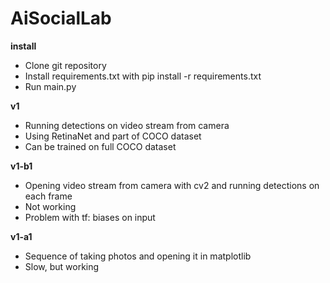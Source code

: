 # AiSocialLab
**install**
- Clone git repository
- Install requirements.txt with pip install -r requirements.txt
- Run main.py

**v1**
- Running detections on video stream from camera 
- Using RetinaNet and part of COCO dataset
- Can be trained on full COCO dataset 

**v1-b1**
- Opening video stream from camera with cv2 and running detections on each frame 
- Not working 
- Problem with tf: biases on input 

**v1-a1**
- Sequence of taking photos and opening it in matplotlib
- Slow, but working

